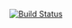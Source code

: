 
[![Build Status](https://travis-ci.org/sergeyiandronov/lab08.svg?branch=master)](https://travis-ci.org/sergeyiandronov/lab08)
  



  
